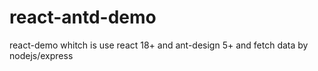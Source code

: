 # react-antd-demo
react-demo whitch is use  react 18+ and ant-design 5+ and fetch data by nodejs/express
